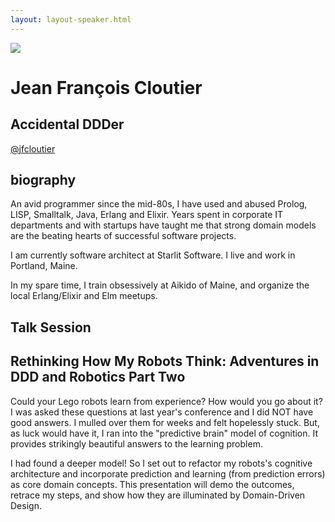 ```yaml
---
layout: layout-speaker.html
---
```


<div class="container section featured-speaker">
  <div class="row">
    <div class="col-xs-12 col-sm-2 img-container">
      <img class="speaker-page-img" src="../img/speakers/Jean-François-Cloutier-ON.png">
    </div>
    <div class="col-xs-12 col-sm-10 copy-container">
        <h1 class="speaker-header">Jean François Cloutier</h1>
        <h2 class="speaker-subtitle">Accidental DDDer</h2>
        <p class="copy"><a class="speaker-handle" href="https://twitter.com/jfcloutier" target="_blank">@jfcloutier</a></p>
        <h2 class="speaker-subheader"><strong>biography</strong></h2>
        <p class="copy">An avid programmer since the mid-80s, I have used and abused Prolog, LISP, Smalltalk, Java, Erlang and Elixir. Years spent in corporate IT departments and with startups have taught me that strong domain models are the beating hearts of successful software projects.</p>
        <p class="copy">I am currently software architect at Starlit Software. I live and work in Portland, Maine.</p>
        <p class="copy">In my spare time, I train obsessively at Aikido of Maine, and organize the local Erlang/Elixir and Elm meetups.</p>
        <h2 class="speaker-subheader">Talk Session</h2>
        <h2 class="speaker-subheader gold">Rethinking How My Robots Think: Adventures in DDD and Robotics Part Two</h2>
        <p class="copy">Could your Lego robots learn from experience? How would you go about it? I was asked these questions at last year's conference and I did NOT have good answers. I mulled over them for weeks and felt hopelessly stuck. But, as luck would have it, I ran into the "predictive brain" model of cognition. It provides strikingly beautiful answers to the learning problem.</p>
        <p class="copy">I had found a deeper model! So I set out to refactor my robots's cognitive architecture and incorporate prediction and learning (from prediction errors) as core domain concepts. This presentation will demo the outcomes, retrace my steps, and show how they are illuminated by Domain-Driven Design.</p>
        <!--<a class="btn" href="https://ti.to/explore-ddd-conference/2017">Buy Tickets</a>-->
    </div>
  </div>
</div>